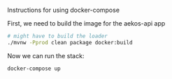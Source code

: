 Instructions for using docker-compose

First, we need to build the image for the aekos-api app
```bash
# might have to build the loader
./mvnw -Pprod clean package docker:build
```

Now we can run the stack:
```bash
docker-compose up
```

